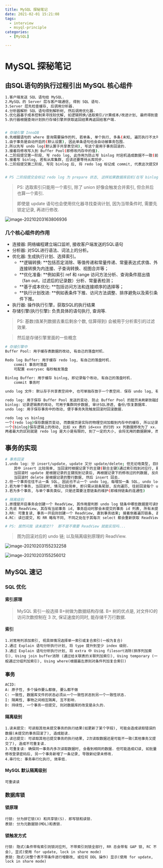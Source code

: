 ```yaml
---
title: MySQL 探秘笔记
date: 2021-02-01 15:21:08
tags: 
  - interview
  - msyql-principle
categories:
  - [MySQL]

---
```




# MySQL 探秘笔记



## 由SQL语句的执行过程引出 MySQL 核心组件

```bash
1.客户端发送 SQL 语句给 MySQL.
2.MySQL 的 Server 层与客户端通信, 得到 SQL 语句.
3.Server 层先检查缓存, 后调用分析器.
4.分析器解析 SQL 语句得到解析树, 然后调用优化器.
5.优化器基于成本控制来寻找较优解, 如逻辑转换/选取索引/计算成本/改进计划, 最终得到查询计划; 然后调用执行器
5.执行器根据查询计划执行存储引擎并获取返回结果再返回给客户端.


# 存储引擎 InnoDB
0.先根据语句的 where 查询需要操作的列, 若单条, 单个执行, 多条(未知, 遍历执行不太可能...)
1.由于事务是自动开启的(默认设置), 因此单条语句也会自动被事务包围.
2.所以先写 undo log(默认置于共享表空间), 写这个是用于事务回滚的.
3.接着将修改写入到 Buffer Pool(即修改内存中的值).
4.二阶段提交第一阶段, 写 redo log, 此作用为防止写 binlog 时宕机造成数据不一致(前提是开了 binlog); 这里标记 redo log 为 prepare 状态.
5.接着写 binlog, 若有从库集群, 应该还要等待从库同步.
6.二阶段提交第二阶段, 写完 binlog 后, 将 redo log 标记成 commit, 代表这次提交和 binlog 保持了一致.


# PS 二阶段提交会标记 redo log 为 prepare 状态, 这样如果数据库宕机(在写 binlog 时)再重启, 读取到这个标志, 就知道提交不是完整的, 于是就要通过判断 binlog 的LSN 做一些处理了.(啥处理我也不知道, 可能是照常提交, 也可能是回滚)
```

> PS: 选取索引只能用一个索引, 除了 union 好像会触发合并索引, 但合并后也算一个索引.
>
> 即使是 update 语句也会使用优化器寻找查询计划, 因为当带条件时, 需要先锁定记录, 再进行修改.



![image-20210203163806936](https://gitee.com/gudqs7/many-images/raw/master/Mac-PicGo/20210203163808.png)







### 几个核心组件的作用

- 连接器: 网络编程建立端口监听, 接收客户端发送的SQL语句
- 分析器: 对SQL进行语法、词法上的分析。
- 优化器: 生成执行计划、选择索引。
  - **逻辑转换: **包括否定消除、等值传递和常量传递、常量表达式求值、外连接转换为内连接、子查询转换、视图合并等；
  - **优化准备: **例如索引 ref 和 range 访问方法分析、查询条件扇出值（fan out，过滤后的记录数）分析、常量表检测；
  - **基于成本优化: **包括访问方法和连接顺序的选择等；
  - **执行计划改进: **例如表条件下推、访问方法调整、排序避免以及索引条件下推。
- 执行器: 操作执行引擎，获取SQL的执行结果
- 存储引擎(执行引擎): 负责具体的语句执行, 查询等.

> PS: 基数(值某列数据去重后剩余个数, 估算得到) 会被用于分析索引的过滤效果.



> 然后是存储引擎里面的一些概念

```bash
# 存储引擎中
Buffer Pool: 用于缓存表数据的改动, 有自己的落盘时机.

Redo log Buffer: 用于缓存 redo log, 有自己的落盘时机.
	commit 事务时落盘
	可配置 everysec 每秒触发落盘

Binlog Buffer: 用于缓存 binlog, 即记录每个改动, 有自己的落盘时机.
	commit 事务时
		
undo log 文件: 默认存于共享表空间中, 也可单独存放于一个表空间. 保存 undo log, 有瘦身机制.

redo log: 用于保存 Buffer Pool 发送的变动. 防止 Buffer Pool 的脏页未刷新到磁盘就宕机导致数据丢失.
binlog: 记录逻辑表的改动, 可用于集群同步数据, 审计SQL渗透, 备份/恢复数据库.
undo log: 用于保存事务中的改动, 便于事务失败触发回滚时回滚数据.

redo log vs binlog
一个(redo log)保存数据页变动, 而数据页是实际的物理空间加载到内存中的缓存, 所以记录的是物理上的改动.
一个(binlog)保存逻辑上的改动, 比如 xx 表的 id=xxx 的行的 xx 列数据修改为了 xx. 或者哪张表新增了一行, 数据是 xxx...  所以记录的是逻辑上的改动.
两者最大的区别就是 redo log 是大小是有限的, 到了一定的大小, 会将无用的数据删掉, 而 binlog 更是一种备份, 只会越来越大... 而且没法通过瘦身保持某个大小...
```



## 事务的实现

```bash
# 事务回滚
1.undo log: 分 insert/update, update 又分 update/delete; 但无论啥类型, 目的都是辅助事务回滚, 
	其中 insert 比较简单, 当回滚时根据记录下的主键(联合主键)通过索引找到对应行, 删除即可.
	当回滚时 update 是根据记录的主键找到记录后, 再根据记录下的修改过的列数据, 反向修改回去.
	当回滚时 delete 是根据记录的整行数据, 然后 insert 回去.
2.但一个事务往往不止一条 SQL, 因此也不止一个 undo log, 每增加一条 SQL, undo log 也随之增加, 这些 undo log 会组成一个链条.
2.若为单个事务, 当回滚时, 情况比较简单, 即只需从链条尾部, 反向遍历, 往前回滚每个 undo log 就行了.
3.若为多个事务, 与单个事务类似, 只是还需要注意链条的维护(即维持链条的连通性)

# 隔离级别
1.原理是开启事务会创建一个 ReadView, 其作用是判断 undo log 链条中哪些数据是可读的.
2.先说 ReadView, 其存有当前事务 id, 事务启动时那会未提交的事务 id 列表, 所有未提交事务中最小的事务, 下一个事务id; 这里面未提交的事务是重点.
3.RR: 可重复读, 事务一开启则创建一个 ReadView, 直到事务结束; 接着倒着遍历链条, 直到 undo log 是比自己小且不在未提交事务中的事务记录时停下, 仅获取此时的数据, 由于事务开启过程中, ReadView 不改变, 因此整个事务过程中的读取总是一致的.
4.RC: 读已提交, 和 RR 略有不同, 不同之处在于其每次 select 都会重新获取 ReadView, 这使得若有事务提交后, 再 select 数据, 则生成的 ReadView 数据会发生变化(即未提交事务 id 列表中少了刚刚提交的事务). 因此同样的逻辑进行判断, RC 能读取到已提交的事务的改动.

# PS: 居然问我 读未提交??  那不是不需要 ReadView 就能实现吗...
```

> 图为回滚对应的 undo 链; 以及隔离级别原理的 ReadView.

![image-20210203155232258](https://gitee.com/gudqs7/many-images/raw/master/Mac-PicGo/20210203155235.png)

![image-20210203155256012](https://gitee.com/gudqs7/many-images/raw/master/Mac-PicGo/20210203155257.png)



## MySQL 速记



### SQL 优化

#### 索引原理

> MySQL 索引一般选择 B+树做为数据结构存储. B+ 树的优点是, 对文件IO的访问次数控制在 3 次, 保证速度的同时, 能存储千万行数据.

#### 索引

```
1.对常用列添加索引, 视具体情况选择单一索引或复合索引(一般为复合)
2.通过 Explain 语句分析执行计划, 将 type 提升到至少 index 级别.
3.通过 Explain 语句分析执行计划, 将 extra 中 Using filesort消除(排序列加索引), Using join buffer消除 (通过给关联表的关联列加索引), Using temporary (一般通过分组列加索引), Using where(根据最左原则对条件列加复合索引)
```



### 事务

```
ACID:
A: 原子性, 多个操作要么都做, 要么都不做
C: 一致性, 数据库文件的状态必须从一个一致性状态到另一个一致性状态.
I: 隔离性, 事物之间相互隔离, 互不影响.
D: 持续性, 一个事务一但提交, 则对数据库的改变是永久的.
```



#### 隔离级别

```
1.读未提交: 可读取其他未提交事务的执行结果(如更新了某个字段), 可能会造成读取错误的数据(未提交的事务回滚了), 造成脏读.
2.读已提交: 可读取其他已提交事务的执行结果, 2次读取数据还是可能不一致(其他事务又提交了), 造成不可重复读.
3.可重复读: 确保同一事务内多次读取数据时, 会看到相同的数据. 但可能造成幻读, 如批量修改登录密码后, 另一个事务新增了一条记录, 导致新纪录未修改.
4.串行化: 事务串行化执行, 效率低.
```

#### MySQL 默认隔离级别

`可重读读`



### 数据库锁

#### 锁原理

```
行锁: 分为排它锁(X) 和共享锁(S). 即写锁和读锁.
表锁: 分为元数据锁(MDL)和表锁.
```

#### 锁触发方式

```
行锁: 隐式(条件带有索引则锁对应列, 不带索引则锁全部行, RR 总会带有 GAP 锁, RC 不会), 显式(使用 for update, lock in share mode)
表锁: 隐式(对整个表不带条件进行增删改, 或任何 DDL 操作) 显示(使用 for update, lock in share mode)
```

